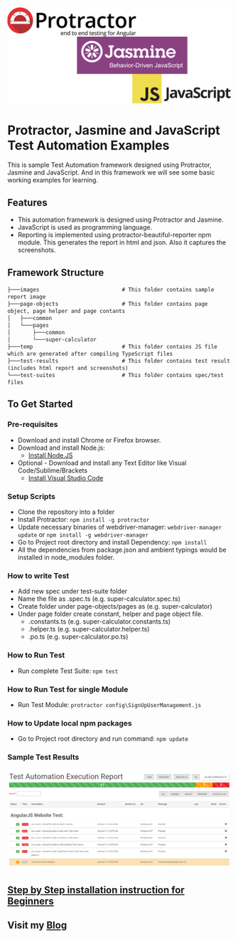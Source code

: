 ![Protractor, Jasmine and JavaScript](./images/protractor-jasmine-javascript.png?raw=true "Protractor, Jasmine and JavaScript")

# Protractor, Jasmine and JavaScript Test Automation Examples
This is sample Test Automation framework designed using Protractor, Jasmine and JavaScript. And in this framework we will see some basic working examples for learning.

## Features
* This automation framework is designed using Protractor and Jasmine.
* JavaScript is used as programming language.
* Reporting is implemented using protractor-beautiful-reporter npm module. This generates the report in html and json. Also it captures the screenshots.

## Framework Structure
```
├───images                          # This folder contains sample report image
├───page-objects                    # This folder contains page object, page helper and page contants
│   ├───common
│   └───pages
│       ├───common
│       └───super-calculator
├───temp                            # This folder contains JS file which are generated after compiling TypeScript files
├───test-results                    # This folder contains test result (includes html report and screenshots)
└───test-suites                     # This folder contains spec/test files
```

## To Get Started

### Pre-requisites
* Download and install Chrome or Firefox browser.
* Download and install Node.js:
  * [Install Node.JS](https://qaloop.tk/blog/install-node-js/ "Install Node.JS")
* Optional - Download and install any Text Editor like Visual Code/Sublime/Brackets
  * [Install Visual Studio Code](https://qaloop.tk/blog/install-visual-studio-code/ "Install Visual Studio Code")

### Setup Scripts 
* Clone the repository into a folder
* Install Protractor: `npm install -g protractor`
* Update necessary binaries of webdriver-manager: `webdriver-manager update` or `npm install -g webdriver-manager`
* Go to Project root directory and install Dependency: `npm install`
* All the dependencies from package.json and ambient typings would be installed in node_modules folder.

### How to write Test
* Add new spec under test-suite folder
* Name the file as <testname>.spec.ts (e.g. super-calculator.spec.ts)
* Create folder under page-objects/pages as <page-name> (e.g. super-calculator)
* Under page folder create constant, helper and page object file.
    * <page-name>.constants.ts (e.g. super-calculator.constants.ts)
    * <page-name>.helper.ts (e.g. super-calculator.helper.ts)
    * <page-name>.po.ts (e.g. super-calculator.po.ts)

### How to Run Test
* Run complete Test Suite: `npm test`

### How to Run Test for single Module
* Run Test Module: `protractor config\SignUpUserManagement.js`

### How to Update local npm packages
* Go to Project root directory and run command: `npm update`

### Sample Test Results
![Protractor, Jasmine and JavaScript Test Result](./images/test-results.png?raw=true "Protractor, Jasmine and JavaScript Test Result")


## [Step by Step installation instruction for Beginners](https://qaloop.tk/blog/test-automation-using-protractor-jasmine-and-javascript/ "Step by Step installation instruction for Beginners")


## Visit my [Blog](https://qaloop.tk/blog/ "Blog")
